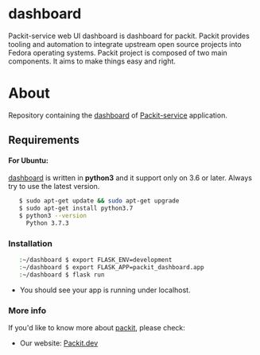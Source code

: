 # dashboard

Packit-service web UI dashboard is dashboard for packit. Packit provides tooling and automation to integrate upstream open source projects into Fedora operating systems. Packit project is composed of two main components.
It aims to make things easy and right.


# About

Repository containing the [dashboard](https://github.com/packit-service/dashboard) of [Packit-service](https://github.com/packit-service) application.

## Requirements

#### For Ubuntu:

[dashboard](https://github.com/packit-service/dashboard) is written in **python3** and it support only on 3.6 or later. Always try to use the latest version.

```bash
   $ sudo apt-get update && sudo apt-get upgrade
   $ sudo apt-get install python3.7
   $ python3 --version
     Python 3.7.3
```

### Installation

```bash
   :~/dashboard $ export FLASK_ENV=development
   :~/dashboard $ export FLASK_APP=packit_dashboard.app
   :~/dashboard $ flask run
```

- You should see your app is running under localhost.

### More info

If you'd like to know more about [packit](https://github.com/packit-service), please check:

- Our website: [Packit.dev](https://packit.dev/)

